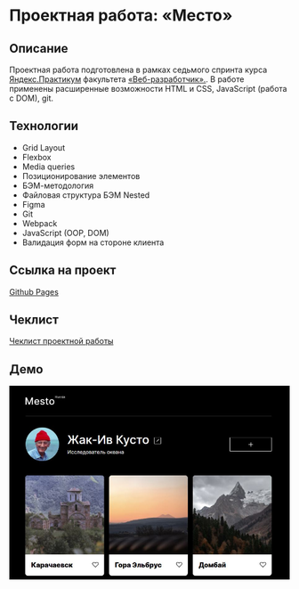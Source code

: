 # Проектная работа: «Место»

## Описание

Проектная работа подготовлена в рамках седьмого спринта курса [Яндекс.Практикум](https://practicum.yandex.ru/) факультета [«Веб-разработчик».](https://practicum.yandex.ru/web/). В работе применены расширенные возможности HTML и CSS, JavaScript (работа с DOM), git.

## Технологии
* Grid Layout
* Flexbox
* Media queries
* Позиционирование элементов
* БЭМ-методология
* Файловая структура БЭМ Nested
* Figma
* Git
* Webpack
* JavaScript (OOP, DOM)
* Валидация форм на стороне клиента

## Ссылка на проект
[Github Pages](https://mashafromrasha.github.io/mesto/)

## Чеклист
[Чеклист проектной работы](https://code.s3.yandex.net/web-developer/checklists-pdf/new-program/checklist-8.pdf)

## Демо
![demo](./images/demo.jpg)